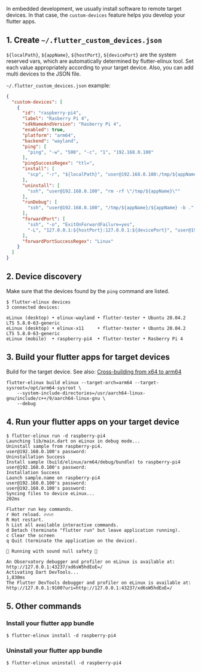 In embedded development, we usually install software to remote target devices. In that case, the `custom-devices` feature helps you develop your flutter apps.

## 1. Create `~/.flutter_custom_devices.json`
`${localPath}`, `${appName}`, `${hostPort}`, `${devicePort}` are the system reserved vars, which are automatically determined by flutter-elinux tool. Set each value appropriately according to your target device. Also, you can add multi devices to the JSON file.

`~/.flutter_custom_devices.json` example:
```Json
{
  "custom-devices": [
    {
      "id": "raspberry-pi4",
      "label": "Rasberry Pi 4",
      "sdkNameAndVersion": "Rasberry Pi 4",
      "enabled": true,
      "platform": "arm64",
      "backend": "wayland",
      "ping": [
        "ping", "-w", "500", "-c", "1", "192.168.0.100"
      ],
      "pingSuccessRegex": "ttl=",
      "install": [
        "scp", "-r", "${localPath}", "user@192.168.0.100:/tmp/${appName}"
      ],
      "uninstall": [
        "ssh", "user@192.168.0.100", "rm -rf \"/tmp/${appName}\""
      ],
      "runDebug": [
        "ssh", "user@192.168.0.100", "/tmp/${appName}/${appName} -b ."
      ],
      "forwardPort": [
        "ssh", "-o", "ExitOnForwardFailure=yes",
        "-L", "127.0.0.1:${hostPort}:127.0.0.1:${devicePort}", "user@192.168.0.100"
      ],
      "forwardPortSuccessRegex": "Linux"
    }
  ]
}
```

## 2. Device discovery
Make sure that the devices found by the `ping` command are listed.

```Shell
$ flutter-elinux devices
3 connected devices:

eLinux (desktop) • elinux-wayland • flutter-tester • Ubuntu 20.04.2 LTS 5.8.0-63-generic
eLinux (desktop) • elinux-x11     • flutter-tester • Ubuntu 20.04.2 LTS 5.8.0-63-generic
eLinux (mobile)  • raspberry-pi4  • flutter-tester • Rasberry Pi 4
```

## 3. Build your flutter apps for target devices
Build for the target device. See also: [Cross-building from x64 to arm64](https://github.com/sony/flutter-elinux/wiki/Building-flutter-apps#2-cross-building-from-x64-to-arm64)

```Shell
flutter-elinux build elinux --target-arch=arm64 --target-sysroot=/opt/arm64-sysroot \
    --system-include-directories=/usr/aarch64-linux-gnu/include/c++/9/aarch64-linux-gnu \
    --debug
```

## 4. Run your flutter apps on your target device
```Shell
$ flutter-elinux run -d raspberry-pi4
Launching lib/main.dart on eLinux in debug mode...
Uninstall sample from raspberry-pi4.
user@192.168.0.100's password: 
Uninstallation Success
Install sample (build/elinux/arm64/debug/bundle) to raspberry-pi4
user@192.168.0.100's password: 
Installation Success
Launch sample.name on raspberry-pi4
user@192.168.0.100's password: 
user@192.168.0.100's password: 
Syncing files to device eLinux...                                  202ms

Flutter run key commands.
r Hot reload. 🔥🔥🔥
R Hot restart.
h List all available interactive commands.
d Detach (terminate "flutter run" but leave application running).
c Clear the screen
q Quit (terminate the application on the device).

💪 Running with sound null safety 💪

An Observatory debugger and profiler on eLinux is available at: http://127.0.0.1:43237/xd6sW5hdEoE=/
Activating Dart DevTools...                                      1,830ms
The Flutter DevTools debugger and profiler on eLinux is available at:
http://127.0.0.1:9100?uri=http://127.0.0.1:43237/xd6sW5hdEoE=/
```

## 5. Other commands

### Install your flutter app bundle
```Shell
$ flutter-elinux install -d raspberry-pi4
```

### Uninstall your flutter app bundle
```Shell
$ flutter-elinux uninstall -d raspberry-pi4
```
